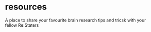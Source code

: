 # resources
A place to share your favourite brain research tips and tricsk with your fellow Re:Staters
